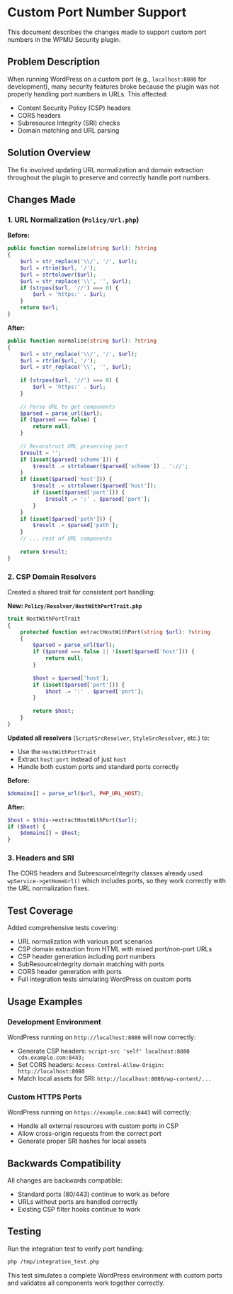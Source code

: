# Custom Port Number Support

This document describes the changes made to support custom port numbers in the WPMU Security plugin.

## Problem Description

When running WordPress on a custom port (e.g., `localhost:8080` for development), many security features broke because the plugin was not properly handling port numbers in URLs. This affected:

- Content Security Policy (CSP) headers
- CORS headers  
- Subresource Integrity (SRI) checks
- Domain matching and URL parsing

## Solution Overview

The fix involved updating URL normalization and domain extraction throughout the plugin to preserve and correctly handle port numbers.

## Changes Made

### 1. URL Normalization (`Policy/Url.php`)

**Before:**
```php
public function normalize(string $url): ?string
{
    $url = str_replace('\\/', '/', $url);
    $url = rtrim($url, '/');
    $url = strtolower($url);
    $url = str_replace('\\', '', $url);
    if (strpos($url, '//') === 0) {
        $url = 'https:' . $url;
    }
    return $url;
}
```

**After:**
```php
public function normalize(string $url): ?string
{
    $url = str_replace('\\/', '/', $url);
    $url = rtrim($url, '/');
    $url = str_replace('\\', '', $url);
    
    if (strpos($url, '//') === 0) {
        $url = 'https:' . $url;
    }
    
    // Parse URL to get components
    $parsed = parse_url($url);
    if ($parsed === false) {
        return null;
    }
    
    // Reconstruct URL preserving port
    $result = '';
    if (isset($parsed['scheme'])) {
        $result .= strtolower($parsed['scheme']) . '://';
    }
    if (isset($parsed['host'])) {
        $result .= strtolower($parsed['host']);
        if (isset($parsed['port'])) {
            $result .= ':' . $parsed['port'];
        }
    }
    if (isset($parsed['path'])) {
        $result .= $parsed['path'];
    }
    // ... rest of URL components
    
    return $result;
}
```

### 2. CSP Domain Resolvers

Created a shared trait for consistent port handling:

**New: `Policy/Resolver/HostWithPortTrait.php`**
```php
trait HostWithPortTrait
{
    protected function extractHostWithPort(string $url): ?string
    {
        $parsed = parse_url($url);
        if ($parsed === false || !isset($parsed['host'])) {
            return null;
        }
        
        $host = $parsed['host'];
        if (isset($parsed['port'])) {
            $host .= ':' . $parsed['port'];
        }
        
        return $host;
    }
}
```

**Updated all resolvers** (`ScriptSrcResolver`, `StyleSrcResolver`, etc.) to:
- Use the `HostWithPortTrait`
- Extract `host:port` instead of just `host`
- Handle both custom ports and standard ports correctly

**Before:**
```php
$domains[] = parse_url($url, PHP_URL_HOST);
```

**After:**
```php
$host = $this->extractHostWithPort($url);
if ($host) {
    $domains[] = $host;
}
```

### 3. Headers and SRI

The CORS headers and SubresourceIntegrity classes already used `wpService->getHomeUrl()` which includes ports, so they work correctly with the URL normalization fixes.

## Test Coverage

Added comprehensive tests covering:

- URL normalization with various port scenarios
- CSP domain extraction from HTML with mixed port/non-port URLs
- CSP header generation including port numbers
- SubResourceIntegrity domain matching with ports
- CORS header generation with ports
- Full integration tests simulating WordPress on custom ports

## Usage Examples

### Development Environment
WordPress running on `http://localhost:8080` will now correctly:

- Generate CSP headers: `script-src 'self' localhost:8080 cdn.example.com:8443;`
- Set CORS headers: `Access-Control-Allow-Origin: http://localhost:8080`
- Match local assets for SRI: `http://localhost:8080/wp-content/...`

### Custom HTTPS Ports
WordPress running on `https://example.com:8443` will correctly:

- Handle all external resources with custom ports in CSP
- Allow cross-origin requests from the correct port
- Generate proper SRI hashes for local assets

## Backwards Compatibility

All changes are backwards compatible:
- Standard ports (80/443) continue to work as before
- URLs without ports are handled correctly
- Existing CSP filter hooks continue to work

## Testing

Run the integration test to verify port handling:
```bash
php /tmp/integration_test.php
```

This test simulates a complete WordPress environment with custom ports and validates all components work together correctly.